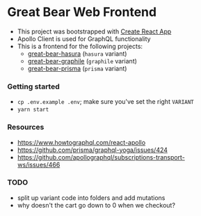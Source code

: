 # Great Bear Web Frontend
* This project was bootstrapped with [Create React App](https://github.com/facebook/create-react-app)
* Apollo Client is used for GraphQL functionality
* This is a frontend for the following projects:
  * [great-bear-hasura](https://github.com/sastraxi/great-bear-hasura) (`hasura` variant)
  * [great-bear-graphile](https://github.com/sastraxi/great-bear-graphile) (`graphile` variant)
  * [great-bear-prisma](https://github.com/sastraxi/great-bear-prisma) (`prisma` variant)

### Getting started
* `cp .env.example .env`; make sure you've set the right `VARIANT`
* `yarn start`

### Resources
* https://www.howtographql.com/react-apollo
* https://github.com/prisma/graphql-yoga/issues/424
* https://github.com/apollographql/subscriptions-transport-ws/issues/466

### TODO
* split up variant code into folders and add mutations
* why doesn't the cart go down to 0 when we checkout?
